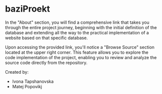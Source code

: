 # baziProekt
In the "About" section, you will find a comprehensive link that takes you through the entire project journey, beginning with the initial definition of the database and extending all the way to the practical implementation of a website based on that specific database.

Upon accessing the provided link, you'll notice a "Browse Source" section located at the upper right corner. This feature allows you to explore the code implementation of the project, enabling you to review and analyze the source code directly from the repository.

Created by:
+ Ivona Tapshanovska
+ Matej Popovikj

